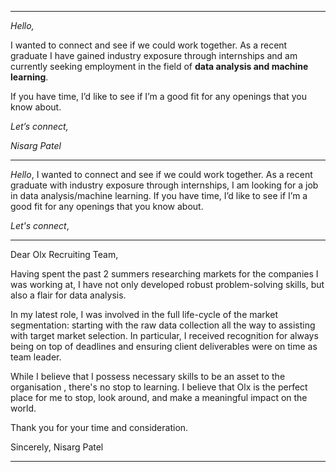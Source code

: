----
_Hello,_

I wanted to connect and see if we could work together. As a recent graduate I have gained industry exposure through internships and am currently seeking employment in the field of **data analysis and machine learning**. 

If you have time, I’d like to see if I’m a good fit for any openings that you know about.

_Let’s connect,_ 

_Nisarg Patel_

--- 
_Hello_,
I wanted to connect and see if we could work together. As a recent graduate with industry exposure through internships, I am looking for a job in data analysis/machine learning. If you have time, I’d like to see if I’m a good fit for any openings that you know about.

_Let's connect_,

---
Dear Olx Recruiting Team,

Having spent the past 2 summers researching markets for the companies I was working at, I have not only developed robust problem-solving skills, but also a flair for data analysis.

In my latest role, I was involved in the full life-cycle of the market segmentation: starting with the raw data collection all the way to assisting with target market selection. In particular, I received recognition for always being on top of deadlines and ensuring client deliverables were on time as team leader.

While I believe that I possess necessary skills to be an asset to the organisation , there's no stop to learning. I believe that Olx is the perfect place for me to stop, look around, and make a meaningful impact on the world. 

Thank you for your time and consideration.

Sincerely,
Nisarg Patel

---

